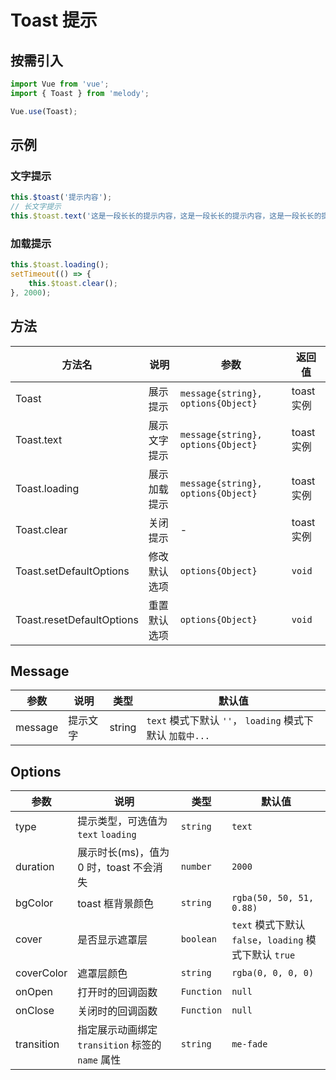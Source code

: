 # Toast 提示

## 按需引入

```js
import Vue from 'vue';
import { Toast } from 'melody';

Vue.use(Toast);
```

## 示例

### 文字提示

```js
this.$toast('提示内容');
// 长文字提示
this.$toast.text('这是一段长长的提示内容，这是一段长长的提示内容，这是一段长长的提示内容');
```

### 加载提示

```js
this.$toast.loading();
setTimeout(() => {
    this.$toast.clear();
}, 2000);
```

## 方法

| 方法名                    | 说明         | 参数                               | 返回值     |
| ------------------------- | ------------ | ---------------------------------- | ---------- |
| Toast                     | 展示提示     | `message{string}, options{Object}` | toast 实例 |
| Toast.text                | 展示文字提示 | `message{string}, options{Object}` | toast 实例 |
| Toast.loading             | 展示加载提示 | `message{string}, options{Object}` | toast 实例 |
| Toast.clear               | 关闭提示     | -                                  | toast 实例 |
| Toast.setDefaultOptions   | 修改默认选项 | `options{Object}`                  | `void`     |
| Toast.resetDefaultOptions | 重置默认选项 | `options{Object}`                  | `void`     |

## Message

| 参数    | 说明     | 类型   | 默认值                                                    |
| ------- | -------- | ------ | --------------------------------------------------------- |
| message | 提示文字 | string | `text` 模式下默认 `''`， `loading` 模式下默认 `加载中...` |

## Options

| 参数       | 说明                                             | 类型       | 默认值                                                 |
| ---------- | ------------------------------------------------ | ---------- | ------------------------------------------------------ |
| type       | 提示类型，可选值为 `text` `loading`              | `string`   | `text`                                                 |
| duration   | 展示时长(ms)，值为 0 时，toast 不会消失          | `number`   | `2000`                                                 |
| bgColor    | toast 框背景颜色                                 | `string`   | `rgba(50, 50, 51, 0.88)`                               |
| cover      | 是否显示遮罩层                                   | `boolean`  | `text` 模式下默认 `false`，`loading` 模式下默认 `true` |
| coverColor | 遮罩层颜色                                       | `string`   | `rgba(0, 0, 0, 0)`                                     |
| onOpen     | 打开时的回调函数                                 | `Function` | `null`                                                 |
| onClose    | 关闭时的回调函数                                 | `Function` | `null`                                                 |
| transition | 指定展示动画绑定 `transition` 标签的 `name` 属性 | `string`   | `me-fade`                                              |
